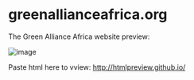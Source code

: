 # greenallianceafrica.org
The Green Alliance Africa website preview: 

![image](https://user-images.githubusercontent.com/110167699/226162123-90513691-6763-4d6a-b683-758a1e02eef7.png)

Paste html here to vview: http://htmlpreview.github.io/

